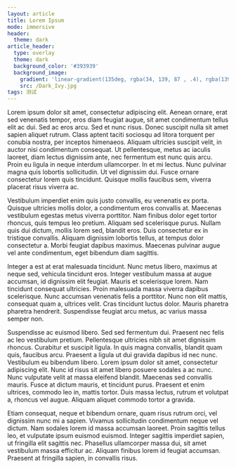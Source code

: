 ```yaml
---
layout: article
title: Lorem Ipsum
mode: immersive
header:
  theme: dark
article_header:
  type: overlay
  theme: dark
  background_color: '#393939'
  background_image:
    gradient: 'linear-gradient(135deg, rgba(34, 139, 87 , .4), rgba(139, 34, 139, .4))'
    src: /Dark_Ivy.jpg
tags: 测试
---
```


Lorem ipsum dolor sit amet, consectetur adipiscing elit.<!--more--> Aenean ornare, erat sed venenatis tempor, eros diam feugiat augue, sit amet condimentum tellus elit ac dui. Sed ac eros arcu. Sed et nunc risus. Donec suscipit nulla sit amet sapien aliquet rutrum. Class aptent taciti sociosqu ad litora torquent per conubia nostra, per inceptos himenaeos. Aliquam ultricies suscipit velit, in auctor nisi condimentum consequat. Ut pellentesque, metus ac iaculis laoreet, diam lectus dignissim ante, nec fermentum est nunc quis arcu. Proin eu ligula in neque interdum ullamcorper. In et mi lectus. Nunc pulvinar magna quis lobortis sollicitudin. Ut vel dignissim dui. Fusce ornare consectetur lorem quis tincidunt. Quisque mollis faucibus sem, viverra placerat risus viverra ac.

Vestibulum imperdiet enim quis justo convallis, eu venenatis ex porta. Quisque ultricies mollis dolor, a condimentum eros convallis at. Maecenas vestibulum egestas metus viverra porttitor. Nam finibus dolor eget tortor rhoncus, quis tempus leo pretium. Aliquam sed scelerisque purus. Nullam quis dui dictum, mollis lorem sed, blandit eros. Duis consectetur ex in tristique convallis. Aliquam dignissim lobortis tellus, at tempus dolor consectetur a. Morbi feugiat dapibus maximus. Maecenas pulvinar augue vel ante condimentum, eget bibendum diam sagittis.

Integer a est at erat malesuada tincidunt. Nunc metus libero, maximus at neque sed, vehicula tincidunt eros. Integer vestibulum massa at augue accumsan, id dignissim elit feugiat. Mauris et scelerisque lorem. Nam tincidunt consequat ultricies. Proin malesuada massa viverra dapibus scelerisque. Nunc accumsan venenatis felis a porttitor. Nunc non elit mattis, consequat quam a, ultrices velit. Cras tincidunt luctus dolor. Mauris pharetra pharetra hendrerit. Suspendisse feugiat arcu metus, ac varius massa semper non.

Suspendisse ac euismod libero. Sed sed fermentum dui. Praesent nec felis ac leo vestibulum pretium. Pellentesque ultricies nibh sit amet dignissim rhoncus. Curabitur et suscipit ligula. In quis magna convallis, blandit quam quis, faucibus arcu. Praesent a ligula ut dui gravida dapibus id nec nunc. Vestibulum eu bibendum libero. Lorem ipsum dolor sit amet, consectetur adipiscing elit. Nunc id risus sit amet libero posuere sodales a ac nunc. Nunc vulputate velit at massa eleifend blandit. Maecenas sed convallis mauris. Fusce at dictum mauris, et tincidunt purus. Praesent et enim ultrices, commodo leo in, mattis tortor. Duis massa lectus, rutrum et volutpat a, rhoncus vel augue. Aliquam aliquet commodo tortor a gravida.

Etiam consequat, neque et bibendum ornare, quam risus rutrum orci, vel dignissim nunc mi a sapien. Vivamus sollicitudin condimentum neque vel dictum. Nam sodales lorem id massa accumsan laoreet. Proin sagittis tellus leo, et vulputate ipsum euismod euismod. Integer sagittis imperdiet sapien, ut fringilla elit sagittis nec. Phasellus ullamcorper massa dui, sit amet vestibulum massa efficitur ac. Aliquam finibus lorem id feugiat accumsan. Praesent at fringilla sapien, in convallis risus.
